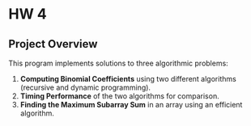 # HW 4

## Project Overview
This program implements solutions to three algorithmic problems:

1. **Computing Binomial Coefficients** using two different algorithms (recursive and dynamic programming).
2. **Timing Performance** of the two algorithms for comparison.
3. **Finding the Maximum Subarray Sum** in an array using an efficient algorithm.
